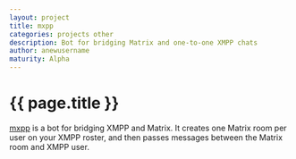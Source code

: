 ```yaml
---
layout: project
title: mxpp
categories: projects other
description: Bot for bridging Matrix and one-to-one XMPP chats
author: anewusername
maturity: Alpha
---
```


# {{ page.title }}
[mxpp](https://github.com/anewusername/mxpp) is a bot for bridging XMPP and Matrix. It creates one Matrix room per user on your XMPP roster, and then passes messages between the Matrix room and XMPP user.

